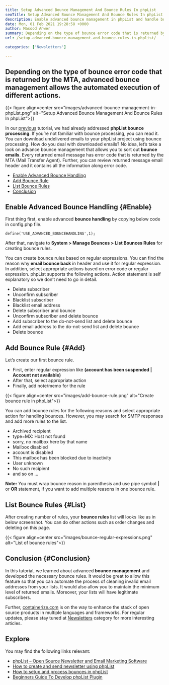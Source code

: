 ```yaml
---
title: Setup Advanced Bounce Management And Bounce Rules In phpList
seoTitle: Setup Advanced Bounce Management And Bounce Rules In phpList
description: Enable advanced bounce management in phpList and handle bounce emails. Create bounce rules and automate process to take various actions on returned messages.
date: Mon, 01 Feb 2021 19:28:58 +0000
author: Masood Anwer
summary: Depending on the type of bounce error code that is returned by the MTA, advanced bounce management allows the automated execution of different actions.
url: /setup-advanced-bounce-management-and-bounce-rules-in-phplist/

categories: ['Newsletters']

---
```

## Depending on the type of bounce error code that is returned by the MTA, advanced bounce management allows the automated execution of different actions.

{{< figure align=center src="images/advanced-bounce-management-in-phpList.png" alt="Setup Advanced Bounce Management And Bounce Rules In phpList">}}  

In our [previous][1] tutorial, we had already addressed **phpList bounce processing**. If you’re not familiar with bounce processing, you can read it. You can download undelivered emails to your phpList project using bounce processing. How do you deal with downloaded emails? No idea, let’s take a look on advance bounce management that allows you to sort out **bounce emails**. Every returned email message has error code that is returned by the MTA (Mail Transfer Agent). Further, you can review returned message email header and it contains all the information along error code.

  * [Enable Advanced Bounce Handling][2]
  * [Add Bounce Rule][3]
  * [List Bounce Rules][4]
  * [Conclusion][5]

## Enable Advanced Bounce Handling {#Enable}

First thing first, enable advanced **bounce handling** by copying below code in config.php file.


```
define('USE_ADVANCED_BOUNCEHANDLING',1);
```


After that, navigate to **System > Manage Bounces > List Bounces Rules** for creating bounce rules.

You can create bounce rules based on regular expressions. You can find the reason why **email bounce back** in header and use it for regular expression. In addition, select appropriate actions based on error code or regular expression. phpList supports the following actions. Action statement is self explanatory so we don’t need to go in detail.

  * Delete subscriber
  * Unconfirm subscriber
  * Blacklist subscriber
  * Blacklist email address
  * Delete subscriber and bounce
  * Unconfirm subscriber and delete bounce
  * Add subscriber to the do-not-send list and delete bounce
  * Add email address to the do-not-send list and delete bounce
  * Delete bounce

## Add Bounce Rule {#Add}

Let’s create our first bounce rule. 

  * First, enter regular expression like **(account has been suspended | Account not available)** 
  * After that, select appropriate action
  * Finally, add note/memo for the rule

{{< figure align=center src="images/add-bounce-rule.png" alt="Create bounce rule in phpList">}}  

You can add bounce rules for the following reasons and select appropriate action for handling bounces. However, you may search for SMTP responses and add more rules to the list.

  * Archived recipient
  * type=MX: Host not found
  * sorry, no mailbox here by that name
  * Mailbox disabled
  * account is disabled
  * This mailbox has been blocked due to inactivity
  * User unknown
  * No such recipient
  * and so on …

**Note:** You must wrap bounce reason in parenthesis and use pipe symbol **|** or **OR** statement, if you want to add multiple reasons in one bounce rule.

## List Bounce Rules {#List}

After creating number of rules, your **bounce rules** list will looks like as in below screenshot. You can do other actions such as order changes and deleting on this page.

{{< figure align=center src="images/bounce-regular-expressions.png" alt="List of bounce rules">}}  



## Conclusion {#Conclusion}

In this tutorial, we learned about advanced **bounce management** and developed the necessary bounce rules. It would be great to allow this feature so that you can automate the process of cleaning invalid email addresses from your lists. It would also allow you to maintain the minimum level of returned emails. Moreover, your lists will have legitimate subscribers.

Further, [containerize.com][6] is on the way to enhance the stack of open source products in multiple languages and frameworks. For regular updates, please stay tuned at [Newsletters][7] category for more interesting articles.

## Explore

You may find the following links relevant:

  * [phpList – Open Source Newsletter and Email Marketing Software][8]
  * [How to create and send newsletter using phpList][9]
  * [How to setup and process bounces in phpList][1]
  * [Beginners Guide To Develop phpList Plugin][10]

 [1]: https://blog.containerize.com/newsletter/how-to-setup-and-process-bounces-in-phplist/

 [2]: #Enable
 [3]: #Add
 [4]: #List
 [5]: #Conclusion
 [6]: https://containerize.com
 [7]: https://blog.containerize.com/category/newsletter/
 [8]: https://products.containerize.com/newsletter/phplist
 [9]: https://blog.containerize.com/newsletter/how-to-create-and-send-newsletter-using-phplist/

 [10]: https://blog.containerize.com/newsletter/beginners-guide-to-develop-phplist-plugin/
